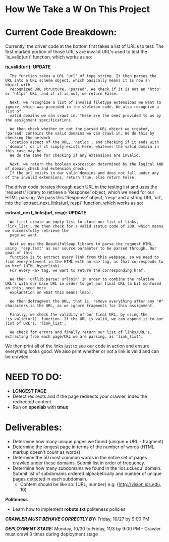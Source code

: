 How We Take a W On This Project
==============
    
# Current Code Breakdown:

  Currently, the driver code at the bottom first takes a list of URL's to test. The first marked portion of those URL's
  are invalid URL's used to test the 'is_valid(url)' function, which works as so:

  **is_valid(url):** **UPDATE**
  
      The function takes a URL 'url' of type string. It then parses the URL into a URL scheme object, which basically means it is now an object with
      recognized URL structure, 'parsed'. We check if it is not an 'http' or 'https' URL, and if it is not, we return False.

      Next, we recognize a list of invalid filetype extensions we want to ignore, which was provided in the skeleton code. We also recognize a list of
      valid domains we can crawl in. These are the ones provided to us by the assignment specifications. 

      We then check whether or not the parsed URL object we created, 'parsed' contains the valid domains we can crawl in. We do this by checking the network
      location aspect of the URL, 'netloc', and checking if it ends with .'domain', or if it simply exists here, whatever the valid domain in this case may be.
      We do the same for checking if any extensions are invalid.

      Next, we return the boolean expression determined by the logical AND of domain_check and extension_check. 
      If the url exists in our valid domains and does not fall under any of the invalid extensions, return True, else return False.
   
  The driver code iterates through each URL in the testing list and uses the 'requests' library to retrieve a 'Response' object, which we need for our HTML parsing.
  We pass this 'Response' object, 'resp' and a string URL 'url', into the 'extract_next_links(url, resp)' function, which works as so:

  **extract_next_links(url, resp):** **UPDATE**
  
      We first create an empty list to store our list of links, 'link_list'. We then check for a valid status code of 200, which means we successfully retrieve the
      page we want. 
      
      Next we use the BeautifulSoup library to parse the request HTML, using 'resp.text' as our source parameter to be parsed through. Our goal of this
      function is to extract every link from this webpage, so we need to find every element in the HTML with an <a> tag, as that corresponds to an href (HTML hyperlink).
      For every <a> tag, we want to return the corresponding href. 
      
      We then 'urllib.parse: urljoin' in order to combine the relative URL's with our base URL in order to get our final URL (a bit confused on this, need more 
      explanation on what this means lmao). 

      We then defragment the URL, that is, remove everything after any "#" characters in the URL, as we ignore fragments for this assignment.

      Finally, we check the validity of our final URL, by using the 'is_valid(url)' function. If the URL is valid, we can append it to our list of URL's, 'link_list'.

      We check for errors and finally return our list of links/URL's, extracting from each page/URL we are parsing, as 'link_list'.

  We then print all of the links just to see our code in action and ensure everything looks good.
  We also print whether or not a link is valid and can be crawled.

  # NEED TO DO:
  
  -  **LONGEST PAGE**
  - Detect redirects and if the page redirects your crawler, index the redirected content
  - Run on **openlab** with **tmux**


 # Deliverables:
 
  - Determine how many unique pages we found (unique = URL - fragment)
  - Determine the longest page in terms of the number of words (HTML markup doesn't count as words)
  - Determine the 50 most common words in the entire set of pages crawled under these domains. Submit list in order of frequency.
  - Determine how many subdomains we found in the 'ics.uci.edu' domain. Submit list of subdomains ordered alphabetically and number of unique pages detected in each subdomain. 
      - Content should be like so: {URL, number} e.g. {http://vision.ics.edu, 10}
  
  **Politeness**      
  - Learn how to implement **robots.txt** politeness policies
  
  ***CRAWLER MUST BEHAVE CORRECTLY BY:*** Friday, 10/27 by 9:00 PM
  
  ***DEPLOYMENT STAGE:*** Monday, 10/30 to Friday, 11/3 by 9:00 PM
      - Crawler must crawl 3 times during deployment stage
